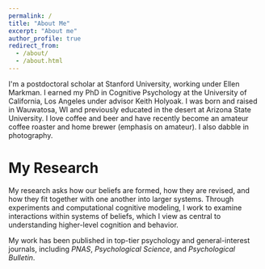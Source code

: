 ```yaml
---
permalink: /
title: "About Me"
excerpt: "About me"
author_profile: true
redirect_from: 
  - /about/
  - /about.html
---
```


I'm a postdoctoral scholar at Stanford University, working under Ellen Markman. I earned my PhD in Cognitive Psychology at the University of California, Los Angeles under advisor Keith Holyoak. I was born and raised in Wauwatosa, WI and previously educated in the desert at Arizona State University. I love coffee and beer and have recently become an amateur coffee roaster and home brewer (emphasis on amateur). I also dabble in photography.

# My Research

My research asks how our beliefs are formed, how they are revised, and how they fit together with one another into larger systems. Through experiments and computational cognitive modeling, I work to examine interactions within systems of beliefs, which I view as central to understanding higher-level cognition and behavior.

My work has been published in top-tier psychology and general-interest journals, including *PNAS*, *Psychological Science*, and *Psychological Bulletin*. 

